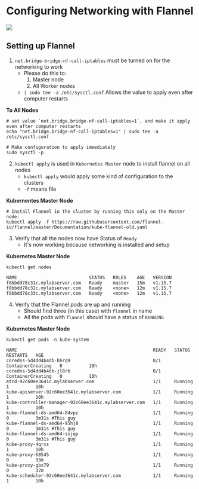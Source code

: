 # Configuring Networking with Flannel

<img src="https://user-images.githubusercontent.com/6856382/221372271-8e60f34b-192d-48e7-b6a1-3b9f7b907b92.png">

## Setting up Flannel

1. `net.bridge-bridge-nf-call-iptables` must be turned on for the networking to work
    - Please do this to:
        1. Master node
        2. All Worker nodes
    - `| sudo tee -a /etc/sysctl.conf` Allows the value to apply even after computer restarts

**To All Nodes**
```
# set value `net.bridge.bridge-nf-call-iptables=1`, and make it apply even after computer restarts
echo "net.bridge.bridge-nf-call-iptables=1" | sudo tee -a /etc/sysctl.conf

# Make configuration to apply immediately
sudo sysctl -p
```

2. `kubectl apply` is used in `Kubernetes Master` node to install flannel on all nodes
    - `kubectl apply` would apply some kind of configuration to the clusters
    - `-f` means file

**Kubernentes Master Node**
```
# Install Flannel in the cluster by running this only on the Master node:
kubectl apply -f https://raw.githubusercontent.com/flannel-io/flannel/master/Documentation/kube-flannel-old.yaml
```

3. Verify that all the nodes now have Status of `Ready`
    - It's now working because networking is installed and setup

**Kubernetes Master Node**
```
kubectl get nodes
```

```
NAME                           STATUS   ROLES    AGE   VERSION
f8bbdd78c31c.mylabserver.com   Ready    master   15m   v1.15.7
f8bbdd78c32c.mylabserver.com   Ready    <none>   12m   v1.15.7
f8bbdd78c33c.mylabserver.com   Ready    <none>   12m   v1.15.7
```

4. Verify that the Flannel pods are up and running
    - Should find three (in this case) with `flannel` in name
    - All the pods with `flannel` should have a status of `RUNNING`

**Kubernetes Master Node**
```
kubectl get pods -n kube-system
```

```
NAME                                                   READY   STATUS              RESTARTS   AGE
coredns-5d4dd4b4db-hhrq9                               0/1     ContainerCreating   0          10h
coredns-5d4dd4b4db-jl8rb                               0/1     ContainerCreating   0          10h
etcd-92c60ee3641c.mylabserver.com                      1/1     Running             1          10h
kube-apiserver-92c60ee3641c.mylabserver.com            1/1     Running             1          10h
kube-controller-manager-92c60ee3641c.mylabserver.com   1/1     Running             1          10h
kube-flannel-ds-amd64-84vpz                            1/1     Running             0          3m31s #This guy
kube-flannel-ds-amd64-95hj8                            1/1     Running             0          3m31s #This guy
kube-flannel-ds-amd64-ssjqp                            1/1     Running             0          3m31s #This guy
kube-proxy-4qrxs                                       1/1     Running             1          10h
kube-proxy-68545                                       1/1     Running             0          33m
kube-proxy-gbx79                                       1/1     Running             0          32m
kube-scheduler-92c60ee3641c.mylabserver.com            1/1     Running             1          10h
```

